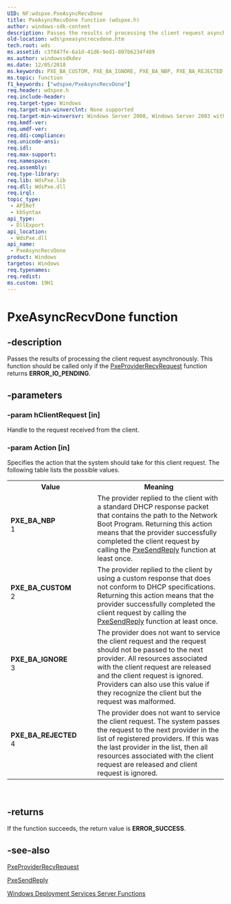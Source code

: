 ```yaml
---
UID: NF:wdspxe.PxeAsyncRecvDone
title: PxeAsyncRecvDone function (wdspxe.h)
author: windows-sdk-content
description: Passes the results of processing the client request asynchronously. This function should be called only if the PxeProviderRecvRequest function returns ERROR_IO_PENDING.
old-location: wds\pxeasyncrecvdone.htm
tech.root: wds
ms.assetid: c3f847fe-6a1d-41d6-9ed1-807b6234f409
ms.author: windowssdkdev
ms.date: 12/05/2018
ms.keywords: PXE_BA_CUSTOM, PXE_BA_IGNORE, PXE_BA_NBP, PXE_BA_REJECTED, PxeAsyncRecvDone, PxeAsyncRecvDone function [Windows Deployment Services], wds.pxeasyncrecvdone, wdspxe/PxeAsyncRecvDone
ms.topic: function
f1_keywords: ["wdspxe/PxeAsyncRecvDone"]
req.header: wdspxe.h
req.include-header: 
req.target-type: Windows
req.target-min-winverclnt: None supported
req.target-min-winversvr: Windows Server 2008, Windows Server 2003 with SP2 [desktop apps only]
req.kmdf-ver: 
req.umdf-ver: 
req.ddi-compliance: 
req.unicode-ansi: 
req.idl: 
req.max-support: 
req.namespace: 
req.assembly: 
req.type-library: 
req.lib: WdsPxe.lib
req.dll: WdsPxe.dll
req.irql: 
topic_type:
 - APIRef
 - kbSyntax
api_type:
 - DllExport
api_location:
 - WdsPxe.dll
api_name:
 - PxeAsyncRecvDone
product: Windows
targetos: Windows
req.typenames: 
req.redist: 
ms.custom: 19H1
---
```


# PxeAsyncRecvDone function


## -description


Passes the results of processing the client request asynchronously. This function should be called 
    only if the <a href="https://docs.microsoft.com/windows/desktop/Wds/pxeproviderrecvrequest">PxeProviderRecvRequest</a> function 
    returns <b>ERROR_IO_PENDING</b>.


## -parameters




### -param hClientRequest [in]

Handle to the request received from the client.


### -param Action [in]

Specifies the action that the system should take for this client request. The following table lists the 
      possible values.

<table>
<tr>
<th>Value</th>
<th>Meaning</th>
</tr>
<tr>
<td width="40%"><a id="PXE_BA_NBP"></a><a id="pxe_ba_nbp"></a><dl>
<dt><b>PXE_BA_NBP</b></dt>
<dt>1</dt>
</dl>
</td>
<td width="60%">
The provider replied to the client with a standard DHCP response packet that contains the path to the 
        Network Boot Program. Returning this action means that the provider successfully completed the client request 
        by calling the <a href="https://docs.microsoft.com/windows/desktop/api/wdspxe/nf-wdspxe-pxesendreply">PxeSendReply</a> function at least 
        once.

</td>
</tr>
<tr>
<td width="40%"><a id="PXE_BA_CUSTOM"></a><a id="pxe_ba_custom"></a><dl>
<dt><b>PXE_BA_CUSTOM</b></dt>
<dt>2</dt>
</dl>
</td>
<td width="60%">
The provider replied to the client by using a custom response that does not conform to DHCP 
        specifications. Returning this action means that the provider successfully completed the client request by 
        calling the <a href="https://docs.microsoft.com/windows/desktop/api/wdspxe/nf-wdspxe-pxesendreply">PxeSendReply</a> function at least once.

</td>
</tr>
<tr>
<td width="40%"><a id="PXE_BA_IGNORE"></a><a id="pxe_ba_ignore"></a><dl>
<dt><b>PXE_BA_IGNORE</b></dt>
<dt>3</dt>
</dl>
</td>
<td width="60%">
The provider does not want to service the client request and the request should not be passed to the next 
        provider. All resources associated with the client request are released and the client request is ignored. 
        Providers can also use this value if they recognize the client but the request was malformed.

</td>
</tr>
<tr>
<td width="40%"><a id="PXE_BA_REJECTED"></a><a id="pxe_ba_rejected"></a><dl>
<dt><b>PXE_BA_REJECTED</b></dt>
<dt>4</dt>
</dl>
</td>
<td width="60%">
The provider does not want to service the client request. The system passes the request to the next 
        provider in the list of registered providers. If this was the last provider in the list, then all resources 
        associated with the client request are released and client request is ignored.

</td>
</tr>
</table>
 


## -returns



If the function succeeds, the return value is <b>ERROR_SUCCESS</b>.




## -see-also




<a href="https://docs.microsoft.com/windows/desktop/Wds/pxeproviderrecvrequest">PxeProviderRecvRequest</a>



<a href="https://docs.microsoft.com/windows/desktop/api/wdspxe/nf-wdspxe-pxesendreply">PxeSendReply</a>



<a href="https://docs.microsoft.com/windows/desktop/Wds/windows-deployment-services-server-functions">Windows Deployment Services Server Functions</a>
 

 

